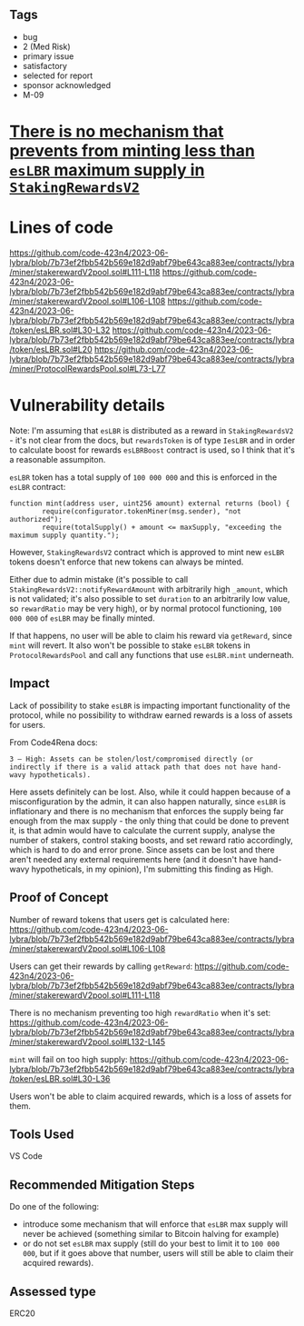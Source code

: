 ## Tags

- bug
- 2 (Med Risk)
- primary issue
- satisfactory
- selected for report
- sponsor acknowledged
- M-09

# [There is no mechanism that prevents from minting less than `esLBR` maximum supply in `StakingRewardsV2`](https://github.com/code-423n4/2023-06-lybra-findings/issues/647) 

# Lines of code

https://github.com/code-423n4/2023-06-lybra/blob/7b73ef2fbb542b569e182d9abf79be643ca883ee/contracts/lybra/miner/stakerewardV2pool.sol#L111-L118
https://github.com/code-423n4/2023-06-lybra/blob/7b73ef2fbb542b569e182d9abf79be643ca883ee/contracts/lybra/miner/stakerewardV2pool.sol#L106-L108
https://github.com/code-423n4/2023-06-lybra/blob/7b73ef2fbb542b569e182d9abf79be643ca883ee/contracts/lybra/token/esLBR.sol#L30-L32
https://github.com/code-423n4/2023-06-lybra/blob/7b73ef2fbb542b569e182d9abf79be643ca883ee/contracts/lybra/token/esLBR.sol#L20
https://github.com/code-423n4/2023-06-lybra/blob/7b73ef2fbb542b569e182d9abf79be643ca883ee/contracts/lybra/miner/ProtocolRewardsPool.sol#L73-L77


# Vulnerability details

Note: I'm assuming that `esLBR` is distributed as a reward in `StakingRewardsV2` - it's not clear from the docs, but `rewardsToken` is of type `IesLBR` and in order to calculate boost for rewards `esLBRBoost` contract is used, so I think that it's a reasonable assumpiton.


`esLBR` token has a total supply of `100 000 000` and this is enforced in the `esLBR` contract:
```solidity
function mint(address user, uint256 amount) external returns (bool) {
        require(configurator.tokenMiner(msg.sender), "not authorized");
        require(totalSupply() + amount <= maxSupply, "exceeding the maximum supply quantity.");
```
However, `StakingRewardsV2` contract which is approved to mint new `esLBR` tokens doesn't enforce that new tokens can always be minted.

Either due to admin mistake (it's possible to call `StakingRewardsV2::notifyRewardAmount` with arbitrarily high `_amount`, which is not validated; it's also possible to set `duration` to an arbitrarily low value, so `rewardRatio` may be very high), or by normal protocol functioning, `100 000 000` of `esLBR` may be finally minted. 

If that happens, no user will be able to claim his reward via `getReward`, since `mint` will revert. It also won't be possible to stake `esLBR` tokens in `ProtocolRewardsPool` and call any functions that use  `esLBR.mint` underneath.

## Impact
Lack of possibility to stake `esLBR` is impacting important functionality of the protocol, while no possibility to withdraw earned rewards is a loss of assets for users.

From Code4Rena docs:
```
3 — High: Assets can be stolen/lost/compromised directly (or indirectly if there is a valid attack path that does not have hand-wavy hypotheticals).
```
Here assets definitely can be lost. Also, while it could happen because of a misconfiguration by the admin, it can also happen naturally, since `esLBR` is inflationary and there is no mechanism that enforces the supply being far enough from the max supply - the only thing that could be done to prevent it, is that admin would have to calculate the current supply, analyse the number of stakers, control staking boosts, and set reward ratio accordingly, which is hard to do and error prone.
Since assets can be lost and there aren't needed any external requirements here (and it doesn't have hand-wavy hypotheticals, in my opinion), I'm submitting this finding as High.

## Proof of Concept
Number of reward tokens that users get is calculated here:
https://github.com/code-423n4/2023-06-lybra/blob/7b73ef2fbb542b569e182d9abf79be643ca883ee/contracts/lybra/miner/stakerewardV2pool.sol#L106-L108

Users can get their rewards by calling `getReward`:
https://github.com/code-423n4/2023-06-lybra/blob/7b73ef2fbb542b569e182d9abf79be643ca883ee/contracts/lybra/miner/stakerewardV2pool.sol#L111-L118

There is no mechanism preventing too high `rewardRatio` when it's set:
https://github.com/code-423n4/2023-06-lybra/blob/7b73ef2fbb542b569e182d9abf79be643ca883ee/contracts/lybra/miner/stakerewardV2pool.sol#L132-L145

`mint` will fail on too high supply:
https://github.com/code-423n4/2023-06-lybra/blob/7b73ef2fbb542b569e182d9abf79be643ca883ee/contracts/lybra/token/esLBR.sol#L30-L36

Users won't be able to claim acquired rewards, which is a loss of assets for them.
## Tools Used
VS Code

## Recommended Mitigation Steps
Do one of the following:
- introduce some mechanism that will enforce that `esLBR` max supply will never be achieved (something similar to Bitcoin halving for example)
- or do not set `esLBR` max supply (still do your best to limit it to `100 000 000`, but if it goes above that number, users will still be able to claim their acquired rewards).


## Assessed type

ERC20